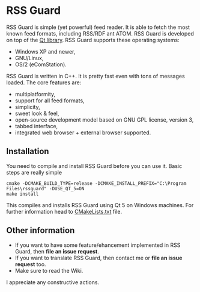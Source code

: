 RSS Guard
=========

RSS Guard is simple (yet powerful) feed reader. It is able to fetch the most known feed formats, including RSS/RDF ant ATOM. RSS Guard is developed on top of the [Qt library](http://qt-project.org/). RSS Guard supports these operating systems:
 * Windows XP and newer,
 * GNU/Linux,
 * OS/2 (eComStation).

RSS Guard is written in C++. It is pretty fast even with tons of messages loaded. The core features are:
 * multiplatformity,
 * support for all feed formats,
 * simplicity,
 * sweet look & feel,
 * open-source development model based on GNU GPL license, version 3,
 * tabbed interface,
 * integrated web browser + external browser supported.

Installation
------------
You need to compile and install RSS Guard before you can use it. Basic steps are really simple
```
cmake -DCMAKE_BUILD_TYPE=release -DCMAKE_INSTALL_PREFIX="C:\Program Files\rssguard" -DUSE_QT_5=ON
make install
```
This compiles and installs RSS Guard using Qt 5 on Windows machines. For further information head to [CMakeLists.txt](https://github.com/martinrotter/rssguard/blob/master/CMakeLists.txt) file.

Other information
-----------------
 * If you want to have some feature/ehancement implemented in RSS Guard, then **file an issue request**.
 * If you want to translate RSS Guard, then contact me or **file an issue request** too.
 * Make sure to read the Wiki.


I appreciate any constructive actions.
